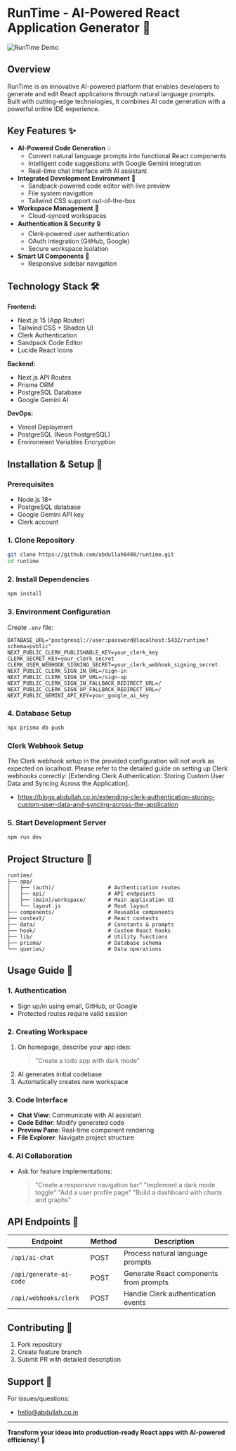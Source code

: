 # RunTime - AI-Powered React Application Generator 🚀

![RunTime Demo](/Screenshot%202025-02-15%20at%209.28.30 AM.png)

## Overview
RunTime is an innovative AI-powered platform that enables developers to generate and edit React applications through natural language prompts. Built with cutting-edge technologies, it combines AI code generation with a powerful online IDE experience.

## Key Features ✨
- **AI-Powered Code Generation** 💡
  - Convert natural language prompts into functional React components
  - Intelligent code suggestions with Google Gemini integration
  - Real-time chat interface with AI assistant
- **Integrated Development Environment** 🔧
  - Sandpack-powered code editor with live preview
  - File system navigation
  - Tailwind CSS support out-of-the-box
- **Workspace Management** 📂
  - Cloud-synced workspaces
- **Authentication & Security** 🔒
  - Clerk-powered user authentication
  - OAuth integration (GitHub, Google)
  - Secure workspace isolation
- **Smart UI Components** 🎨
  - Responsive sidebar navigation

## Technology Stack 🛠️
**Frontend:**
- Next.js 15 (App Router)
- Tailwind CSS + Shadcn UI
- Clerk Authentication
- Sandpack Code Editor
- Lucide React Icons

**Backend:**
- Next.js API Routes
- Prisma ORM
- PostgreSQL Database
- Google Gemini AI

**DevOps:**
- Vercel Deployment
- PostgreSQL (Neon PostgreSQL)
- Environment Variables Encryption

## Installation & Setup 🚀

### Prerequisites
- Node.js 18+
- PostgreSQL database
- Google Gemini API key
- Clerk account

### 1. Clone Repository
```bash
git clone https://github.com/abdullah0408/runtime.git
cd runtime
```

### 2. Install Dependencies
```bash
npm install
```

### 3. Environment Configuration
Create `.env` file:
```env
DATABASE_URL="postgresql://user:password@localhost:5432/runtime?schema=public"
NEXT_PUBLIC_CLERK_PUBLISHABLE_KEY=your_clerk_key
CLERK_SECRET_KEY=your_clerk_secret
CLERK_USER_WEBHOOK_SIGNING_SECRET=your_clerk_webhook_signing_secret
NEXT_PUBLIC_CLERK_SIGN_IN_URL=/sign-in
NEXT_PUBLIC_CLERK_SIGN_UP_URL=/sign-up
NEXT_PUBLIC_CLERK_SIGN_IN_FALLBACK_REDIRECT_URL=/
NEXT_PUBLIC_CLERK_SIGN_UP_FALLBACK_REDIRECT_URL=/
NEXT_PUBLIC_GEMINI_API_KEY=your_google_ai_key
```

### 4. Database Setup
```bash
npx prisma db push
```
### Clerk Webhook Setup
The Clerk webhook setup in the provided configuration will not work as expected on localhost. Please refer to the detailed guide on setting up Clerk webhooks correctly: [Extending Clerk Authentication: Storing Custom User Data and Syncing Across the Application].
- https://blogs.abdullah.co.in/extending-clerk-authentication-storing-custom-user-data-and-syncing-across-the-application

### 5. Start Development Server
```bash
npm run dev
```

## Project Structure 📁
```
runtime/
├── app/
│   ├── (auth)/                 # Authentication routes
│   ├── api/                    # API endpoints
│   ├── (main)/workspace/       # Main application UI
│   └── layout.js               # Root layout
├── components/                 # Reusable components
├── context/                    # React contexts
├── data/                       # Constants & prompts
├── hook/                       # Custom React hooks
├── lib/                        # Utility functions
├── prisma/                     # Database schema
└── queries/                    # Data operations
```

## Usage Guide 📖

### 1. Authentication
- Sign up/in using email, GitHub, or Google
- Protected routes require valid session

### 2. Creating Workspace
1. On homepage, describe your app idea:
   > "Create a todo app with dark mode"
2. AI generates initial codebase
3. Automatically creates new workspace

### 3. Code Interface
- **Chat View**: Communicate with AI assistant
- **Code Editor**: Modify generated code
- **Preview Pane**: Real-time component rendering
- **File Explorer**: Navigate project structure

### 4. AI Collaboration
- Ask for feature implementations:
    > "Create a responsive navigation bar"
    > "Implement a dark mode toggle"
    > "Add a user profile page"
    > "Build a dashboard with charts and graphs"

## API Endpoints 🔌
| Endpoint | Method | Description |
|----------|--------|-------------|
| `/api/ai-chat` | POST | Process natural language prompts |
| `/api/generate-ai-code` | POST | Generate React components from prompts |
| `/api/webhooks/clerk` | POST | Handle Clerk authentication events |

## Contributing 🤝
1. Fork repository
2. Create feature branch
3. Submit PR with detailed description

## Support 💬
For issues/questions:
- hello@abdullah.co.in

---

**Transform your ideas into production-ready React apps with AI-powered efficiency!** 🚀